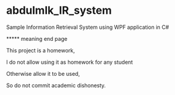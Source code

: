 # abdulmlk_IR_system
Sample  Information Retrieval System using WPF application in C#


*****  meaning end page



This project is a homework,

I do not allow using it as homework for any student

Otherwise allow it to be used,

So do not commit academic dishonesty.
